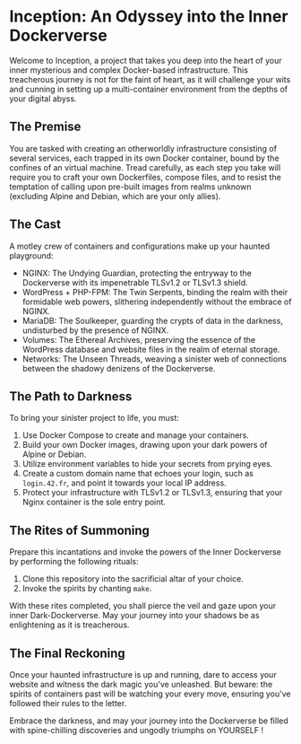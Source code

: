 # Inception: An Odyssey into the Inner Dockerverse

Welcome to Inception, a project that takes you deep into the heart of your inner mysterious and complex Docker-based infrastructure. This treacherous journey is not for the faint of heart, as it will challenge your wits and cunning in setting up a multi-container environment from the depths of your digital abyss.

## The Premise

You are tasked with creating an otherworldly infrastructure consisting of several services, each trapped in its own Docker container, bound by the confines of an virtual machine. Tread carefully, as each step you take will require you to craft your own Dockerfiles, compose files, and to resist the temptation of calling upon pre-built images from realms unknown (excluding Alpine and Debian, which are your only allies).

## The Cast

A motley crew of containers and configurations make up your haunted playground:

- NGINX: The Undying Guardian, protecting the entryway to the Dockerverse
  with its impenetrable TLSv1.2 or TLSv1.3 shield.
- WordPress + PHP-FPM: The Twin Serpents, binding the realm with their formidable
  web powers, slithering independently without the embrace of NGINX.
- MariaDB: The Soulkeeper, guarding the crypts of data in the darkness, undisturbed
  by the presence of NGINX.
- Volumes: The Ethereal Archives, preserving the essence of the WordPress database
  and website files in the realm of eternal storage.
- Networks: The Unseen Threads, weaving a sinister web of connections between the
  shadowy denizens of the Dockerverse.

## The Path to Darkness

To bring your sinister project to life, you must:

1. Use Docker Compose to create and manage your containers.
2. Build your own Docker images, drawing upon your dark powers of Alpine or Debian.
3. Utilize environment variables to hide your secrets from prying eyes.
4. Create a custom domain name that echoes your login, such as `login.42.fr`, and point it towards your local IP address.
5. Protect your infrastructure with TLSv1.2 or TLSv1.3, ensuring that your Nginx container is the sole entry point.

## The Rites of Summoning

Prepare this incantations and invoke the powers of the Inner Dockerverse by
performing the following rituals:

1. Clone this repository into the sacrificial altar of your choice.
2. Invoke the spirits by chanting `make`.

With these rites completed, you shall pierce the veil and gaze upon your inner Dark-Dockerverse.
May your journey into your shadows be as enlightening as it is treacherous.

## The Final Reckoning

Once your haunted infrastructure is up and running, dare to access your website and witness the dark magic you've unleashed. But beware: the spirits of containers past will be watching your every move, ensuring you've followed their rules to the letter.

Embrace the darkness, and may your journey into the Dockerverse be filled with spine-chilling discoveries and ungodly triumphs on YOURSELF !
